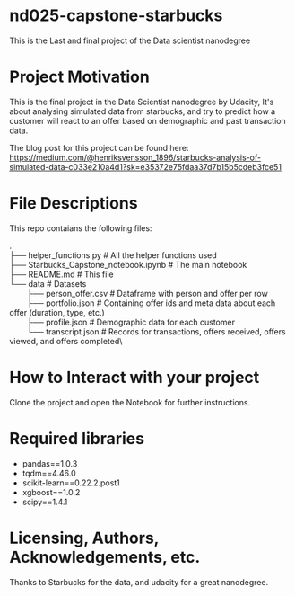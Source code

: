 # nd025-capstone-starbucks
This is the Last and final project of the Data scientist nanodegree


# Project Motivation
This is the final project in the Data Scientist nanodegree by Udacity,
It's about analysing simulated data from starbucks, and try to predict
how a customer will react to an offer based on demographic and past
transaction data.

The blog post for this project can be found here: https://medium.com/@henriksvensson_1896/starbucks-analysis-of-simulated-data-c033e210a4d1?sk=e35372e75fdaa37d7b15b5cdeb3fce51

# File Descriptions
This repo contaians the following files:

.\
├── helper_functions.py                 # All the helper functions used\
├── Starbucks_Capstone_notebook.ipynb   # The main notebook \
├── README.md                           # This file\
└── data                    # Datasets\
&nbsp;&nbsp;&nbsp;&nbsp;&nbsp;&nbsp;&nbsp;&nbsp;├── person_offer.csv    # Dataframe with person and offer per row\
&nbsp;&nbsp;&nbsp;&nbsp;&nbsp;&nbsp;&nbsp;&nbsp;├── portfolio.json      # Containing offer ids and meta data about each offer (duration, type, etc.)\
&nbsp;&nbsp;&nbsp;&nbsp;&nbsp;&nbsp;&nbsp;&nbsp;├── profile.json        # Demographic data for each customer\
&nbsp;&nbsp;&nbsp;&nbsp;&nbsp;&nbsp;&nbsp;&nbsp;└── transcript.json     # Records for transactions, offers received, offers viewed, and offers completed\

# How to Interact with your project
Clone the project and open the Notebook for further instructions.

# Required libraries
* pandas==1.0.3
* tqdm==4.46.0
* scikit-learn==0.22.2.post1
* xgboost==1.0.2
* scipy==1.4.1

# Licensing, Authors, Acknowledgements, etc.
Thanks to Starbucks for the data, and udacity for a great nanodegree.
